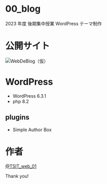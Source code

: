 # 00_blog

2023 年度 後期集中授業 WordPress テーマ制作

# 公開サイト

![WebDeBlog（仮）](https://trident-web.kikirara.jp/blog/)

# WordPress

- WordPress 6.3.1
- php 8.2

## plugins

- Simple Author Box

# 作者

[@TSIT_web_01](https://twitter.com/TSIT_web_01)

Thank you!
